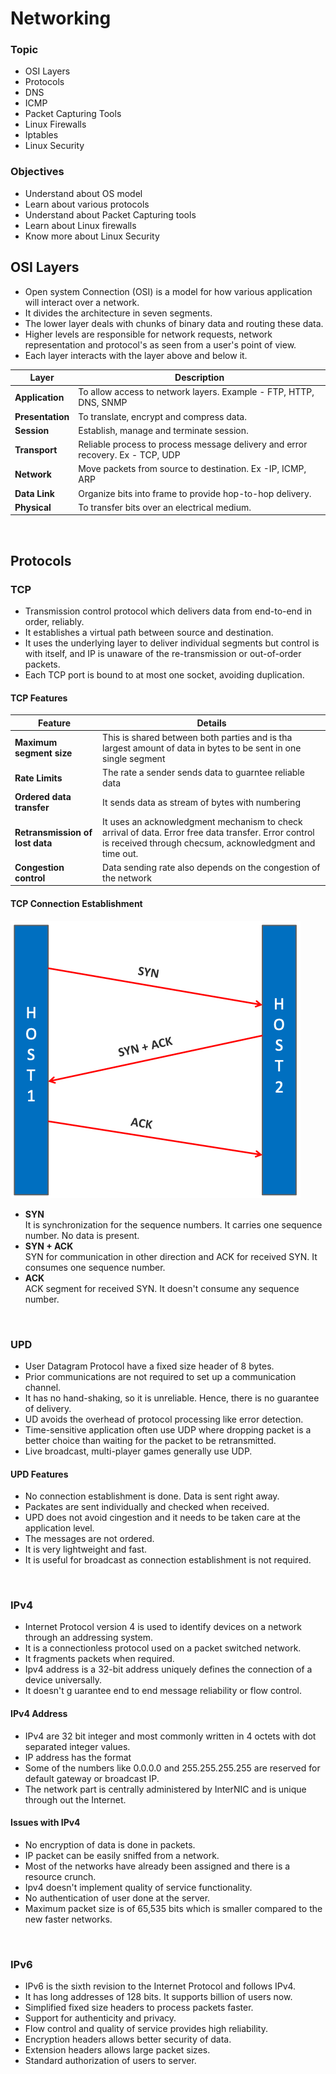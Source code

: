 # Networking

### Topic
- OSI Layers
- Protocols
- DNS
- ICMP
- Packet Capturing Tools
- Linux Firewalls
- Iptables
- Linux Security

### Objectives
- Understand about OS model
- Learn about various protocols
- Understand about Packet Capturing tools
- Learn about Linux firewalls
- Know more about Linux Security

## OSI Layers
- Open system Connection (OSI) is a model for how various application will interact over a network.
- It divides the architecture in seven segments.
- The lower layer deals with chunks of binary data and routing these data.
- Higher levels are responsible for network requests, network representation and protocol's as seen from a user's point of view.
- Each layer interacts with the layer above and below it.

|Layer|Description|
|---|---|
|**Application**|To allow access to network layers. Example - FTP, HTTP, DNS, SNMP|
|**Presentation**|To translate, encrypt and compress data.|
|**Session**|Establish, manage and terminate session.|
|**Transport**|Reliable process to process message delivery and error recovery. Ex - TCP, UDP|
|**Network**|Move packets from source to destination. Ex -IP, ICMP, ARP|
|**Data Link**|Organize bits into frame to provide hop-to-hop delivery.|
|**Physical**|To transfer bits over an electrical medium.|

<br>

## Protocols
### TCP
- Transmission control protocol which delivers data from end-to-end in order, reliably.
- It establishes a virtual path between source and destination.
- It uses the underlying layer to deliver individual segments but control is with itself, and IP is unaware of the re-transmission or out-of-order packets.
- Each TCP port is bound to at most one socket, avoiding duplication.

#### TCP Features
|Feature|Details|
|---|---|
|**Maximum segment size**|This is shared between both parties and is tha largest amount of data in bytes to be sent in one single segment|
|**Rate Limits**|The rate a sender sends data to guarntee reliable data|
|**Ordered data transfer**|It sends data as stream of bytes with numbering|
|**Retransmission of lost data**|It uses an acknowledgment mechanism to check arrival of data. Error free data transfer. Error control is received through checsum, acknowledgment and time out.|
|**Congestion control**|Data sending rate also depends on the congestion of the network|

#### TCP Connection Establishment
![](img/TCPConectionEstablishment.png)

- **SYN**<br>It is synchronization for the sequence numbers. It carries one sequence number. No data is present.
- **SYN + ACK**<br>SYN for communication in other direction and ACK for received SYN. It consumes one sequence number.
- **ACK**<br>ACK segment for received SYN. It doesn't consume any sequence number.

<br>

### UPD
- User Datagram Protocol have a fixed size header of 8 bytes.
- Prior communications are not required to set up a communication channel.
- It has no hand-shaking, so it is unreliable. Hence, there is no guarantee of delivery.
- UD avoids the overhead of protocol processing like error detection.
- Time-sensitive application often use UDP where dropping packet is a better choice than waiting for the packet to be retransmitted.
- Live broadcast, multi-player games generally use UDP.

#### UPD Features
- No connection establishment is done. Data is sent right away.
- Packates are sent individually and checked when received.
- UPD does not avoid cingestion and it needs to be taken care at the application level.
- The messages are not ordered.
- It is very lightweight and fast.
- It is useful for broadcast as connection establishment is not required. 

<br>

### IPv4
- Internet Protocol version 4 is used to identify devices on a network through an addressing system.
- It is a connectionless protocol used on a packet switched network.
- It fragments packets when required.
- Ipv4 address is a 32-bit address uniquely defines the connection of a device universally.
- It doesn't g uarantee end to end message reliability or flow control.

#### IPv4 Address
- IPv4 are 32 bit integer and most commonly written in 4 octets with dot separated integer values.
- IP address has the format <Network><Host>
- Some of the numbers like 0.0.0.0 and 255.255.255.255 are reserved for default gateway or broadcast IP.
- The network part is centrally administered by InterNIC and is unique through out the Internet.

#### Issues with IPv4
- No encryption of data is done in packets.
- IP packet can be easily sniffed from a network.
- Most of the networks have already been assigned and there is a resource crunch.
- Ipv4 doesn't implement quality of service functionality.
- No authentication of user done at the server.
- Maximum packet size is of 65,535 bits which is smaller compared to the new faster networks.

<br>

### IPv6
- IPv6 is the sixth revision to the Internet Protocol and follows IPv4.
- It has long addresses of 128 bits. It supports billion of users now.
- Simplified fixed size headers to process packets faster.
- Support for authenticity and privacy.
- Flow control and quality of service provides high reliability.
- Encryption headers allows better security of data.
- Extension headers allows large packet sizes.
- Standard authorization of users to server.

<br>

### 